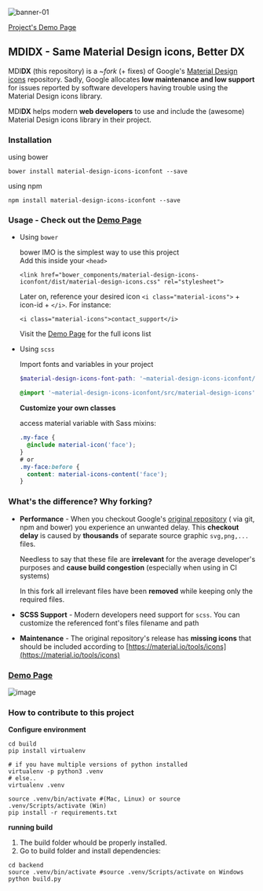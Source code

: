 
![banner-01](https://user-images.githubusercontent.com/1287098/47606030-f76c3680-da16-11e8-8508-92b26b68f3f8.png)


[Project's Demo Page](https://jossef.github.io/material-design-icons-iconfont)


## MDI**DX** - Same Material Design icons, Better DX 


MDI**DX** (this repository) is a ~*fork* (+ fixes) of Google's [Material Design icons](https://github.com/google/material-design-icons) repository. 
Sadly, Google allocates **low maintenance and low support** for issues reported by software developers having trouble using the Material Design icons library.
 

MDI**DX** helps modern **web developers** to use and include the (awesome) Material Design icons library in their project.
 


### Installation


using bower 
```
bower install material-design-icons-iconfont --save
```

using npm
```
npm install material-design-icons-iconfont --save
```



### Usage - Check out the [Demo Page](https://jossef.github.io/material-design-icons-iconfont)


- Using `bower`
 
    bower IMO is the simplest way to use this project        
    Add this inside your `<head>` 

      <link href="bower_components/material-design-icons-iconfont/dist/material-design-icons.css" rel="stylesheet">
    
    Later on, reference your desired icon `<i class="material-icons">` + icon-id + `</i>`. For instance:

      <i class="material-icons">contact_support</i>

    Visit the [Demo Page](https://jossef.github.io/material-design-icons-iconfont) for the full icons list

- Using `scss`

  Import fonts and variables in your project
 
  ```scss
  $material-design-icons-font-path: '~material-design-icons-iconfont/dist/fonts/';

  @import '~material-design-icons-iconfont/src/material-design-icons';
  ```

  **Customize your own classes**

  access material variable with Sass mixins:

  ```scss
  .my-face {
    @include material-icon('face');
  }
  # or
  .my-face:before {
    content: material-icons-content('face');
  }
  ```



### What's the difference? Why forking?


- **Performance** - 
    When you checkout Google's [original repository](https://github.com/google/material-design-icons)  ( via git, npm and bower) you experience an unwanted delay. This **checkout delay** is caused by **thousands** of separate source graphic `svg,png,...` files. 
    
    Needless to say that these file are **irrelevant** for the average developer's purposes and **cause build congestion** (especially when using in CI systems)
   
    In this fork all irrelevant files have been **removed** while keeping only the required files. 


- **SCSS Support** - Modern developers need support for `scss`. You can customize the referenced font's files filename and path 


- **Maintenance** - The original repository's release has **missing icons** that should be included according to [https://material.io/tools/icons](https://material.io/tools/icons)


### [Demo Page](https://jossef.github.io/material-design-icons-iconfont)

![image](https://user-images.githubusercontent.com/1287098/47608007-44a8d200-da30-11e8-8750-694fb2fb26e4.png)

### How to contribute to this project

**Configure environment**

```
cd build
pip install virtualenv

# if you have multiple versions of python installed
virtualenv -p python3 .venv
# else..
virtualenv .venv

source .venv/bin/activate #(Mac, Linux) or source .venv/Scripts/activate (Win)
pip install -r requirements.txt

```

**running build**

1. The build folder whould be properly installed.
2. Go to build folder and install dependencies:
```
cd backend
source .venv/bin/activate #source .venv/Scripts/activate on Windows
python build.py
```
